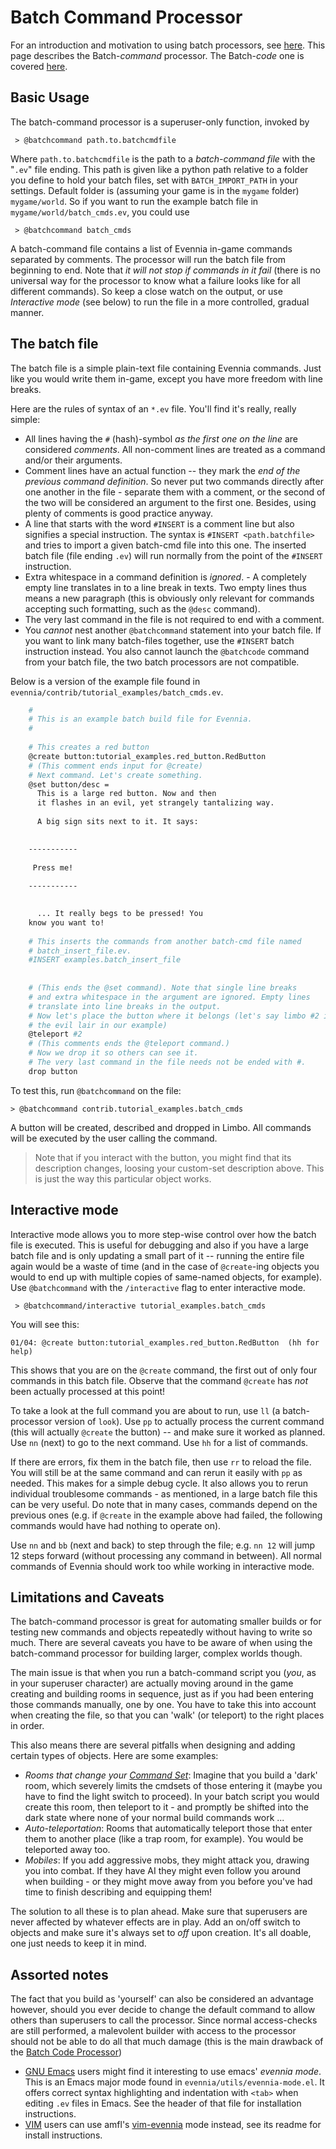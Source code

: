# Batch Command Processor


For an introduction and motivation to using batch processors, see [here](./Batch-Processors). This page describes the Batch-*command* processor. The Batch-*code* one is covered [here](./Batch-Code-Processor).

## Basic Usage

The batch-command processor is a superuser-only function, invoked by 

     > @batchcommand path.to.batchcmdfile

Where `path.to.batchcmdfile` is the path to a *batch-command file* with the "`.ev`" file ending. This path is given like a python path relative to a folder you define to hold your batch files, set with `BATCH_IMPORT_PATH` in your settings. Default folder is (assuming your game is in the `mygame` folder) `mygame/world`. So if you want to run the example batch file in `mygame/world/batch_cmds.ev`, you could use

     > @batchcommand batch_cmds

A batch-command file contains a list of Evennia in-game commands separated by comments. The processor will run the batch file from beginning to end. Note that *it will not stop if commands in it fail* (there is no universal way for the processor to know what a failure looks like for all different commands). So keep a close watch on the output, or use *Interactive mode* (see below) to run the file in a more controlled, gradual manner. 

## The batch file

The batch file is a simple plain-text file containing Evennia commands. Just like you would write them in-game, except you have more freedom with line breaks. 

Here are the rules of syntax of an `*.ev` file. You'll find it's really, really simple:

- All lines having the `#` (hash)-symbol *as the first one on the line* are considered *comments*. All non-comment lines are treated as a command and/or their arguments.
- Comment lines have an actual function -- they mark the *end of the previous command definition*. So never put two commands directly after one another in the file - separate them with a comment, or the second of the two will be considered an argument to the first one. Besides, using plenty of comments is good practice anyway.
- A line that starts with the word `#INSERT` is a comment line but also signifies a special instruction. The syntax is `#INSERT <path.batchfile>` and tries to import a given batch-cmd file into this one. The inserted batch file (file ending `.ev`) will run normally from the point of the `#INSERT` instruction.
- Extra whitespace in a command definition is *ignored*.  - A completely empty line translates in to a line break in texts. Two empty lines thus means a new paragraph (this is obviously only relevant for commands accepting such formatting, such as the `@desc` command).
- The very last command in the file is not required to end with a comment.
- You *cannot* nest another `@batchcommand` statement into your batch file. If you want to link many batch-files together, use the `#INSERT` batch instruction instead. You also cannot launch the `@batchcode` command from your batch file, the two batch processors are not compatible.

Below is a version of the example file found in `evennia/contrib/tutorial_examples/batch_cmds.ev`. 

```bash
    #
    # This is an example batch build file for Evennia. 
    #
    
    # This creates a red button
    @create button:tutorial_examples.red_button.RedButton
    # (This comment ends input for @create)
    # Next command. Let's create something. 
    @set button/desc = 
      This is a large red button. Now and then 
      it flashes in an evil, yet strangely tantalizing way. 
    
      A big sign sits next to it. It says:

    
    -----------
    
     Press me! 
    
    -----------

    
      ... It really begs to be pressed! You 
    know you want to! 
    
    # This inserts the commands from another batch-cmd file named
    # batch_insert_file.ev.
    #INSERT examples.batch_insert_file
    
      
    # (This ends the @set command). Note that single line breaks 
    # and extra whitespace in the argument are ignored. Empty lines 
    # translate into line breaks in the output.
    # Now let's place the button where it belongs (let's say limbo #2 is 
    # the evil lair in our example)
    @teleport #2
    # (This comments ends the @teleport command.) 
    # Now we drop it so others can see it. 
    # The very last command in the file needs not be ended with #.
    drop button
```

To test this, run `@batchcommand` on the file: 

    > @batchcommand contrib.tutorial_examples.batch_cmds

A button will be created, described and dropped in Limbo. All commands will be executed by the user calling the command. 

> Note that if you interact with the button, you might find that its description changes, loosing your custom-set description above. This is just the way this particular object works.

## Interactive mode

Interactive mode allows you to more step-wise control over how the batch file is executed. This is useful for debugging and also if you have a large batch file and is only updating a small part of it -- running the entire file again would be a waste of time (and in the case of `@create`-ing objects you would to end up with multiple copies of same-named objects, for example). Use `@batchcommand` with the `/interactive` flag to enter interactive mode. 

     > @batchcommand/interactive tutorial_examples.batch_cmds

You will see this:

    01/04: @create button:tutorial_examples.red_button.RedButton  (hh for help) 

This shows that you are on the `@create` command, the first out of only four commands in this batch file. Observe that the command `@create` has *not* been actually processed at this point!

To take a look at the full command you are about to run, use `ll` (a batch-processor version of `look`). Use `pp` to actually process the current command (this will actually `@create` the button) -- and make sure it worked as planned. Use `nn` (next) to go to the next command.  Use `hh` for a list of commands.

If there are errors, fix them in the batch file, then use `rr` to reload the file. You will still be at the same command and can rerun it easily with `pp` as needed. This makes for a simple debug cycle. It also allows you to rerun individual troublesome commands - as mentioned, in a large batch file this can be very useful. Do note that in many cases, commands depend on the previous ones (e.g. if `@create` in the example above had failed, the following commands would have had nothing to operate on).

Use `nn` and `bb` (next and back) to step through the file; e.g. `nn 12` will jump 12 steps forward (without processing any command in between). All normal commands of Evennia should work too while working in interactive mode. 

## Limitations and Caveats

The batch-command processor is great for automating smaller builds or for testing new commands and objects repeatedly without having to write so much. There are several caveats you have to be aware of when using the batch-command processor for building larger, complex worlds though. 

The main issue is that when you run a batch-command script you (*you*, as in your superuser character) are actually moving around in the game creating and building rooms in sequence, just as if you had been entering those commands manually, one by one. You have to take this into account when creating the file, so that you can 'walk' (or teleport) to the right places in order. 

This also means there are several pitfalls when designing and adding certain types of objects. Here are some examples: 

- *Rooms that change your [Command Set](./Command-Sets)*: Imagine that you build a 'dark' room, which severely limits the cmdsets of those entering it (maybe you have to find the light switch to proceed). In your batch script you would create this room, then teleport to it - and promptly be shifted into the dark state where none of your normal build commands work ...
- *Auto-teleportation*: Rooms that automatically teleport those that enter them to another place (like a trap room, for example). You would be teleported away too.
- *Mobiles*: If you add aggressive mobs, they might attack you, drawing you into combat. If they have AI they might even follow you around when building - or they might move away from you before you've had time to finish describing and equipping them!

The solution to all these is to plan ahead. Make sure that superusers are never affected by whatever effects are in play. Add an on/off switch to objects and make sure it's always set to *off* upon creation. It's all doable, one just needs to keep it in mind. 

## Assorted notes

The fact that you build as 'yourself' can also be considered an advantage however, should you ever decide to change the default command to allow others than superusers to call the processor. Since normal access-checks are still performed, a malevolent builder with access to the processor should not be able to do all that much damage (this is the main drawback of the [Batch Code Processor](./Batch-Code-Processor))

- [GNU Emacs](https://www.gnu.org/software/emacs/) users might find it interesting to use emacs' *evennia mode*. This is an Emacs major mode found in `evennia/utils/evennia-mode.el`. It offers correct syntax highlighting and indentation with `<tab>` when editing `.ev` files in Emacs. See the header of that file for installation instructions.
- [VIM](http://www.vim.org/) users can use amfl's [vim-evennia](https://github.com/amfl/vim-evennia) mode instead, see its readme for install instructions.